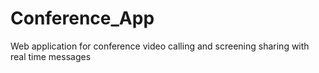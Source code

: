 # Conference_App
Web application for conference video calling and screening sharing with real time messages
